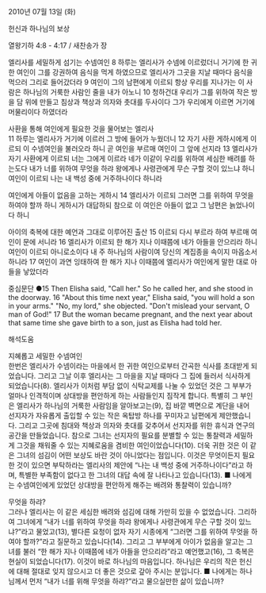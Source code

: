 2010년 07월 13일 (화)

헌신과 하나님의 보상



열왕기하 4:8 - 4:17 / 새찬송가  장


엘리사를 세밀하게 섬기는 수넴여인 
8 하루는 엘리사가 수넴에 이르렀더니 거기에 한 귀한 여인이 그를 강권하여 음식을 먹게 하였으므로 엘리사가 그곳을 지날 때마다 음식을 먹으러 그리로 들어갔더라 9 여인이 그의 남편에게 이르되 항상 우리를 지나가는 이 사람은 하나님의 거룩한 사람인 줄을 내가 아노니 10 청하건대 우리가 그를 위하여 작은 방을 담 위에 만들고 침상과 책상과 의자와 촛대를 두사이다 그가 우리에게 이르면 거기에 머물리이다 하였더라  

사환을 통해 여인에게 필요한 것을 물어보는 엘리사  
11 하루는 엘리사가 거기에 이르러 그 방에 들어가 누웠더니 12 자기 사환 게하시에게 이르되 이 수넴여인을 불러오라 하니 곧 여인을 부르매 여인이 그 앞에 선지라 13 엘리사가 자기 사환에게 이르되 너는 그에게 이르라 네가 이같이 우리를 위하여 세심한 배려를 하는도다 내가 너를 위하여 무엇을 하랴 왕에게나 사령관에게 무슨 구할 것이 있느냐 하니 여인이 이르되 나는 내 백성 중에 거주하나이다 하니라  

여인에게 아들이 없음을 고하는 게하시 
14 엘리사가 이르되 그러면 그를 위하여 무엇을 하여야 할까 하니 게하시가 대답하되 참으로 이 여인은 아들이 없고 그 남편은 늙었나이다 하니  

아이의 축복에 대한 예언과 그대로 이루어진 출산 
15 이르되 다시 부르라 하여 부르매 여인이 문에 서니라 16 엘리사가 이르되 한 해가 지나 이때쯤에 네가 아들을 안으리라 하니 여인이 이르되 아니로소이다 내 주 하나님의 사람이여 당신의 계집종을 속이지 마옵소서 하니라 17 여인이 과연 잉태하여 한 해가 지나 이때쯤에 엘리사가 여인에게 말한 대로 아들을 낳았더라 


중심문단 ●15 Then Elisha said, "Call her." So he called her, and she stood in the doorway. 16 "About this time next year," Elisha said, "you will hold a son in your arms." "No, my lord," she objected. "Don't mislead your servant, O man of God!" 17 But the woman became pregnant, and the next year about that same time she gave birth to a son, just as Elisha had told her.

해석도움





지혜롭고 세밀한 수넴여인  
한번은 엘리사가 수넴이라는 마을에서 한 귀한 여인으로부터 간곡한 식사를 초대받게 되었습니다. 그리고 그날 이후 엘리사는 그 마을을 지날 때마다 그 집에 들러서 식사하게 되었습니다(8). 엘리사가 이처럼 부담 없이 식탁교제를 나눌 수 있었던 것은 그 부부가 얼마나 인격적이며 상대방을 편안하게 하는 사람들인지 짐작게 합니다. 특별히 그 부인은 엘리사가 하나님의 거룩한 사람임을 알아보고는(9), 집 바깥 벽면으로 계단을 내어 선지자가 자유롭게 출입할 수 있는 작은 옥탑방 하나를 꾸미자고 남편에게 제안했습니다. 그리고 그곳에 침대와 책상과 의자와 촛대를 갖추어서 선지자를 위한 휴식과 연구의 공간을 만들었습니다. 참으로 그녀는 선지자의 필요를 분별할 수 있는 통찰력과 세밀하게 그것을 채워줄 수 있는 지혜로움을 겸비한 여인이었습니다(10). 더욱 귀한 것은 이 같은 그녀의 섬김이 어떤 보상도 바란 것이 아니었다는 점입니다. 이것은 무엇이든지 필요한 것이 있으면 부탁하라는 엘리사의 제안에 “나는 내 백성 중에 거주하나이다”라고 하며, 특별한 부족함이 없다고 한 그녀의 대답 속에 잘 나타나고 있습니다(13). 
■ 나에게는 수넴여인에게 있었던 상대방을 편안하게 해주는 배려와 통찰력이 있습니까?  

무엇을 하랴?  
그러나 엘리사는 이 같은 세심한 배려와 섬김에 대해 가만히 있을 수 없었습니다. 그리하여 그녀에게 “내가 너를 위하여 무엇을 하랴 왕에게나 사령관에게 무슨 구할 것이 있느냐?”라고 물었고(13), 별다른 요청이 없자 자기 시종에게 “그러면 그를 위하여 무엇을 하여야 할까?”라고 질문하고 있습니다(14). 그리고 그 부부에게 아이가 없음을 알고는 그녀를 불러 “한 해가 지나 이때쯤에 네가 아들을 안으리라”라고 예언했고(16), 그 축복은 현실이 되었습니다(17). 이것이 바로 하나님의 마음입니다. 하나님은 우리의 작은 헌신에 대해 절대로 잊지 않으시고 더 좋은 것으로 갚아 주시는 분입니다. 
■ 나에게는 하나님께서 먼저 “내가 너를 위해 무엇을 하랴?”라고 물으실만한 삶이 있습니까?